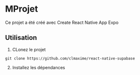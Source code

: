 # MProjet

Ce projet a été créé avec Create React Native App Expo

## Utilisation

1. CLonez le projet
```ssh
git clone https://github.com/clmaxime/react-native-supabase
```
2. Installez les dépendances
